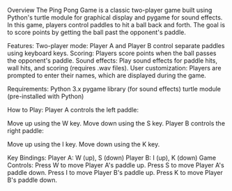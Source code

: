 Overview
The Ping Pong Game is a classic two-player game built using Python's turtle module for graphical display and pygame for sound effects. In this game, players control paddles to hit a ball back and forth. The goal is to score points by getting the ball past the opponent's paddle.

Features:
Two-player mode: Player A and Player B control separate paddles using keyboard keys.
Scoring: Players score points when the ball passes the opponent's paddle.
Sound effects: Play sound effects for paddle hits, wall hits, and scoring (requires .wav files).
User customization: Players are prompted to enter their names, which are displayed during the game.

Requirements:
Python 3.x
pygame library (for sound effects)
turtle module (pre-installed with Python)

How to Play:
Player A controls the left paddle:

Move up using the W key.
Move down using the S key.
Player B controls the right paddle:

Move up using the I key.
Move down using the K key.

Key Bindings:
Player A: W (up), S (down)
Player B: I (up), K (down)
Game Controls:
Press W to move Player A's paddle up.
Press S to move Player A's paddle down.
Press I to move Player B's paddle up.
Press K to move Player B's paddle down.
